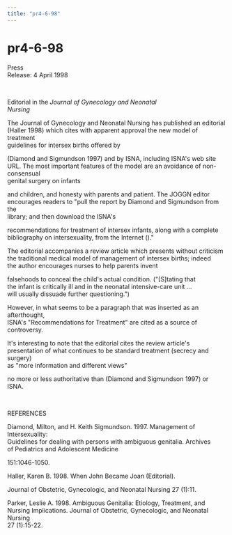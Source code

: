 ```yaml
---
title: "pr4-6-98"
---
```


# pr4-6-98

  
 Press  
Release: 4 April 1998  
  
  
&nbsp;  
  


Editorial in the _Journal of Gynecology and Neonatal  
Nursing_  
  


The Journal of Gynecology and Neonatal Nursing has published an editorial  
(Haller 1998) which cites with apparent approval the new model of treatment  
guidelines for intersex births offered by  
  
(Diamond and Sigmundson 1997) and by ISNA, including ISNA's web site  
URL. The most important features of the model are an avoidance of non-consensual  
genital surgery on infants  
  
and children, and honesty with parents and patient. The JOGGN editor  
encourages readers to "pull the report by Diamond and Sigmundson from the  
library; and then download the ISNA's  
  
recommendations for treatment of intersex infants, along with a complete  
bibliography on intersexuality, from the Internet ()."  
  


The editorial accompanies a review article which presents without criticism  
the traditional medical model of management of intersex births; indeed  
the author encourages nurses to help parents invent  
  
falsehoods to conceal the child's actual condition. ("[S]tating that  
the infant is critically ill and in the neonatal intensive-care unit ...  
will usually dissuade further questioning.")  
  


However, in what seems to be a paragraph that was inserted as an afterthought,  
ISNA's "Recommendations for Treatment" are cited as a source of controversy.  
  


It's interesting to note that the editorial cites the review article's  
presentation of what continues to be standard treatment (secrecy and surgery)  
as "more information and different views"  
  
no more or less authoritative than (Diamond and Sigmundson 1997) or  
ISNA.  
  
&nbsp;  
  
REFERENCES  
  


Diamond, Milton, and H. Keith Sigmundson. 1997. Management of Intersexuality:  
Guidelines for dealing with persons with ambiguous genitalia. Archives  
of Pediatrics and Adolescent Medicine  
  
151:1046-1050.  
  


Haller, Karen B. 1998. When John Became Joan (Editorial).  
  


Journal of Obstetric, Gynecologic, and Neonatal Nursing 27 (1):11.  
  


Parker, Leslie A. 1998. Ambiguous Genitalia: Etiology, Treatment, and  
Nursing Implications. Journal of Obstetric, Gynecologic, and Neonatal Nursing  
27 (1):15-22.  
  
&nbsp;  
  
&nbsp;